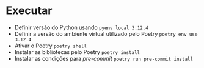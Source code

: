 # Executar
* Definir versão do Python usando `pyenv local 3.12.4`
* Definir a versão do ambiente virtual utilizado pelo Poetry `poetry env use 3.12.4`
* Ativar o Poetry `poetry shell`
* Instalar as bibliotecas pelo Poetry `poetry install`
* Instalar as condições para *pre-commit* `poetry run pre-commit install`
